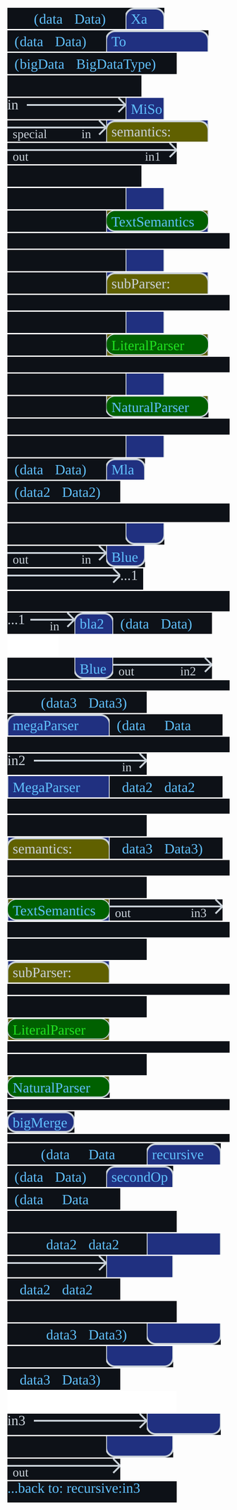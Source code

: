 [![arrow](flowdev/flow-bigTestFlow-0-0-arrow.svg)](https://google.com?q=Data)[![arrow](flowdev/flow-bigTestFlow-0-1-Xa.svg)](https://google.com?q=MiSo)[![arrow](flowdev/flow-bigTestFlow-0-2-arrow.svg)](https://google.com?q=Data)[![arrow](flowdev/flow-bigTestFlow-0-3-To.svg)](https://google.com?q=To)[![arrow](flowdev/flow-bigTestFlow-0-4-arrow.svg)](https://google.com?q=BigDataType)![filler](flowdev/flow-bigTestFlow-0-5-filler.svg)\
![arrow](flowdev/flow-bigTestFlow-1-0-arrow.svg)[![arrow](flowdev/flow-bigTestFlow-1-1-Xa.svg)](https://google.com?q=MiSo)![arrow](flowdev/flow-bigTestFlow-1-2-arrow.svg)![arrow](flowdev/flow-bigTestFlow-1-3-To.svg)![arrow](flowdev/flow-bigTestFlow-1-4-arrow.svg)![filler](flowdev/flow-bigTestFlow-1-5-filler.svg)\
![filler](flowdev/flow-bigTestFlow-2-0-filler.svg)[![arrow](flowdev/flow-bigTestFlow-2-1-Xa.svg)](https://google.com?q=MiSo)![filler](flowdev/flow-bigTestFlow-2-2-filler.svg)[![arrow](flowdev/flow-bigTestFlow-2-3-To.svg)](https://google.com?q=TextSemantics)![filler](flowdev/flow-bigTestFlow-2-4-filler.svg)\
![filler](flowdev/flow-bigTestFlow-3-0-filler.svg)[![arrow](flowdev/flow-bigTestFlow-3-1-Xa.svg)](https://google.com?q=MiSo)![filler](flowdev/flow-bigTestFlow-3-2-filler.svg)![arrow](flowdev/flow-bigTestFlow-3-3-To.svg)![filler](flowdev/flow-bigTestFlow-3-4-filler.svg)\
![filler](flowdev/flow-bigTestFlow-4-0-filler.svg)[![arrow](flowdev/flow-bigTestFlow-4-1-Xa.svg)](https://google.com?q=MiSo)![filler](flowdev/flow-bigTestFlow-4-2-filler.svg)[![arrow](flowdev/flow-bigTestFlow-4-3-To.svg)](https://google.com?q=LiteralParser)![filler](flowdev/flow-bigTestFlow-4-4-filler.svg)\
![filler](flowdev/flow-bigTestFlow-5-0-filler.svg)[![arrow](flowdev/flow-bigTestFlow-5-1-Xa.svg)](https://google.com?q=MiSo)![filler](flowdev/flow-bigTestFlow-5-2-filler.svg)[![arrow](flowdev/flow-bigTestFlow-5-3-To.svg)](https://google.com?q=NaturalParser)![filler](flowdev/flow-bigTestFlow-5-4-filler.svg)\
![filler](flowdev/flow-bigTestFlow-6-0-filler.svg)[![arrow](flowdev/flow-bigTestFlow-6-1-Xa.svg)](https://google.com?q=MiSo)[![arrow](flowdev/flow-bigTestFlow-6-2-arrow.svg)](https://google.com?q=Data)[![arrow](flowdev/flow-bigTestFlow-6-3-Mla.svg)](https://google.com?q=Blue)[![arrow](flowdev/flow-bigTestFlow-6-4-arrow.svg)](https://google.com?q=Data2)![filler](flowdev/flow-bigTestFlow-6-5-filler.svg)\
![filler](flowdev/flow-bigTestFlow-7-0-filler.svg)[![arrow](flowdev/flow-bigTestFlow-7-1-Xa.svg)](https://google.com?q=MiSo)![arrow](flowdev/flow-bigTestFlow-7-2-arrow.svg)[![arrow](flowdev/flow-bigTestFlow-7-3-Mla.svg)](https://google.com?q=Blue)![arrow](flowdev/flow-bigTestFlow-7-4-arrow.svg)![sequel](flowdev/flow-bigTestFlow-7-5-sequel.svg)![filler](flowdev/flow-bigTestFlow-7-6-filler.svg)\
![sequel](flowdev/flow-bigTestFlow-8-0-sequel.svg)![arrow](flowdev/flow-bigTestFlow-8-1-arrow.svg)[![arrow](flowdev/flow-bigTestFlow-8-2-bla2.svg)](https://google.com?q=Blue)[![arrow](flowdev/flow-bigTestFlow-8-3-arrow.svg)](https://google.com?q=Data)![filler](flowdev/flow-bigTestFlow-8-4-filler.svg)\
![filler](flowdev/flow-bigTestFlow-9-0-filler.svg)[![arrow](flowdev/flow-bigTestFlow-9-1-bla2.svg)](https://google.com?q=Blue)![arrow](flowdev/flow-bigTestFlow-9-2-arrow.svg)![filler](flowdev/flow-bigTestFlow-9-3-filler.svg)\
[![arrow](flowdev/flow-bigTestFlow-10-0-arrow.svg)](https://google.com?q=Data3)[![arrow](flowdev/flow-bigTestFlow-10-1-megaParser.svg)](https://google.com?q=MegaParser)[![arrow](flowdev/flow-bigTestFlow-10-2-arrow.svg)](https://google.com?q=Data)![filler](flowdev/flow-bigTestFlow-10-3-filler.svg)\
![arrow](flowdev/flow-bigTestFlow-11-0-arrow.svg)[![arrow](flowdev/flow-bigTestFlow-11-1-megaParser.svg)](https://google.com?q=MegaParser)[![arrow](flowdev/flow-bigTestFlow-11-2-arrow.svg)](https://google.com?q=data2)![filler](flowdev/flow-bigTestFlow-11-3-filler.svg)\
![filler](flowdev/flow-bigTestFlow-12-0-filler.svg)![arrow](flowdev/flow-bigTestFlow-12-1-megaParser.svg)[![arrow](flowdev/flow-bigTestFlow-12-2-arrow.svg)](https://google.com?q=Data3)![filler](flowdev/flow-bigTestFlow-12-3-filler.svg)\
![filler](flowdev/flow-bigTestFlow-13-0-filler.svg)[![arrow](flowdev/flow-bigTestFlow-13-1-megaParser.svg)](https://google.com?q=TextSemantics)![arrow](flowdev/flow-bigTestFlow-13-2-arrow.svg)![filler](flowdev/flow-bigTestFlow-13-3-filler.svg)\
![filler](flowdev/flow-bigTestFlow-14-0-filler.svg)![arrow](flowdev/flow-bigTestFlow-14-1-megaParser.svg)![filler](flowdev/flow-bigTestFlow-14-2-filler.svg)\
![filler](flowdev/flow-bigTestFlow-15-0-filler.svg)[![arrow](flowdev/flow-bigTestFlow-15-1-megaParser.svg)](https://google.com?q=LiteralParser)![filler](flowdev/flow-bigTestFlow-15-2-filler.svg)\
![filler](flowdev/flow-bigTestFlow-16-0-filler.svg)[![arrow](flowdev/flow-bigTestFlow-16-1-megaParser.svg)](https://google.com?q=NaturalParser)![filler](flowdev/flow-bigTestFlow-16-2-filler.svg)\
[![arrow](flowdev/flow-bigTestFlow-17-0-bigMerge.svg)](https://google.com?q=bigMerge)![filler](flowdev/flow-bigTestFlow-17-1-filler.svg)\
[![arrow](flowdev/flow-bigTestFlow-18-0-arrow.svg)](https://google.com?q=Data)[![arrow](flowdev/flow-bigTestFlow-18-1-recursive.svg)](https://google.com?q=recursive)[![arrow](flowdev/flow-bigTestFlow-18-2-arrow.svg)](https://google.com?q=Data)[![arrow](flowdev/flow-bigTestFlow-18-3-secondOp.svg)](https://google.com?q=secondOp)[![arrow](flowdev/flow-bigTestFlow-18-4-arrow.svg)](https://google.com?q=Data)![filler](flowdev/flow-bigTestFlow-18-5-filler.svg)\
[![arrow](flowdev/flow-bigTestFlow-19-0-arrow.svg)](https://google.com?q=data2)[![arrow](flowdev/flow-bigTestFlow-19-1-recursive.svg)](https://google.com?q=recursive)![arrow](flowdev/flow-bigTestFlow-19-2-arrow.svg)[![arrow](flowdev/flow-bigTestFlow-19-3-secondOp.svg)](https://google.com?q=secondOp)[![arrow](flowdev/flow-bigTestFlow-19-4-arrow.svg)](https://google.com?q=data2)![filler](flowdev/flow-bigTestFlow-19-5-filler.svg)\
[![arrow](flowdev/flow-bigTestFlow-20-0-arrow.svg)](https://google.com?q=Data3)[![arrow](flowdev/flow-bigTestFlow-20-1-recursive.svg)](https://google.com?q=recursive)![filler](flowdev/flow-bigTestFlow-20-2-filler.svg)[![arrow](flowdev/flow-bigTestFlow-20-3-secondOp.svg)](https://google.com?q=secondOp)[![arrow](flowdev/flow-bigTestFlow-20-4-arrow.svg)](https://google.com?q=Data3)![filler](flowdev/flow-bigTestFlow-20-5-filler.svg)\
![arrow](flowdev/flow-bigTestFlow-21-0-arrow.svg)[![arrow](flowdev/flow-bigTestFlow-21-1-recursive.svg)](https://google.com?q=recursive)![filler](flowdev/flow-bigTestFlow-21-2-filler.svg)[![arrow](flowdev/flow-bigTestFlow-21-3-secondOp.svg)](https://google.com?q=secondOp)![arrow](flowdev/flow-bigTestFlow-21-4-arrow.svg)[![loop](flowdev/flow-bigTestFlow-21-5-loop.svg)](https://google.com?q=recursive)


